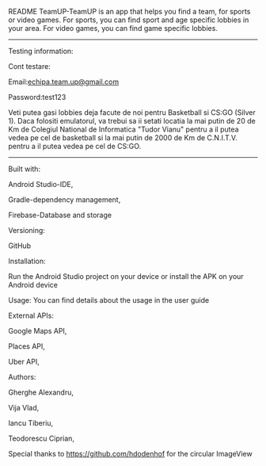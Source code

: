 README
TeamUP-TeamUP is an app that helps you find a team, for sports or video games. For sports, you can find sport and age specific lobbies in your area. For video games, you can find game specific lobbies.

***************************************************
Testing information:

Cont testare:

Email:echipa.team.up@gmail.com

Password:test123

Veti putea gasi lobbies deja facute de noi pentru Basketball si CS:GO (Silver 1). Daca folositi emulatorul, va trebui sa ii setati locatia la mai putin de 20 de Km de Colegiul National de Informatica "Tudor Vianu" pentru a il putea vedea pe cel de basketball si la mai putin de 2000 de Km de C.N.I.T.V. pentru a il putea vedea pe cel de CS:GO.
****************************************************
Built with:

Android Studio-IDE,

Gradle-dependency management,

Firebase-Database and storage


Versioning:

GitHub


Installation:

Run the Android Studio project on your device or install the APK on your Android device


Usage:
You can find details about the usage in the user guide


External APIs:

Google Maps API,

Places API,

Uber API,


Authors:

Gherghe Alexandru,

Vija Vlad,

Iancu Tiberiu,

Teodorescu Ciprian,


Special thanks to https://github.com/hdodenhof for the circular ImageView


